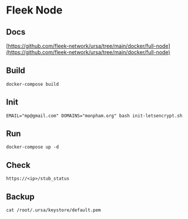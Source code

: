 # Fleek Node

## Docs
[https://github.com/fleek-network/ursa/tree/main/docker/full-node](https://github.com/fleek-network/ursa/tree/main/docker/full-node)

## Build
    docker-compose build
## Init
    EMAIL="mp@gmail.com" DOMAINS="monpham.org" bash init-letsencrypt.sh
## Run
    docker-compose up -d
## Check
    https://<ip>/stub_status
## Backup
    cat /root/.ursa/keystore/default.pem